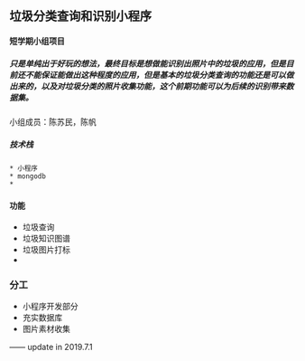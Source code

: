 ## 垃圾分类查询和识别小程序

#### 短学期小组项目

##### 只是单纯出于好玩的想法，最终目标是想做能识别出照片中的垃圾的应用，但是目前还不能保证能做出这种程度的应用，但是基本的垃圾分类查询的功能还是可以做出来的，以及对垃圾分类的照片收集功能，这个前期功能可以为后续的识别带来数据集。

小组成员：陈苏民，陈帆



##### 技术栈

	* 小程序
	* mongodb
	* 

#### 功能

* 垃圾查询
* 垃圾知识图谱
* 垃圾图片打标
* 

### 分工

* 小程序开发部分
* 充实数据库
* 图片素材收集

—— update in 2019.7.1